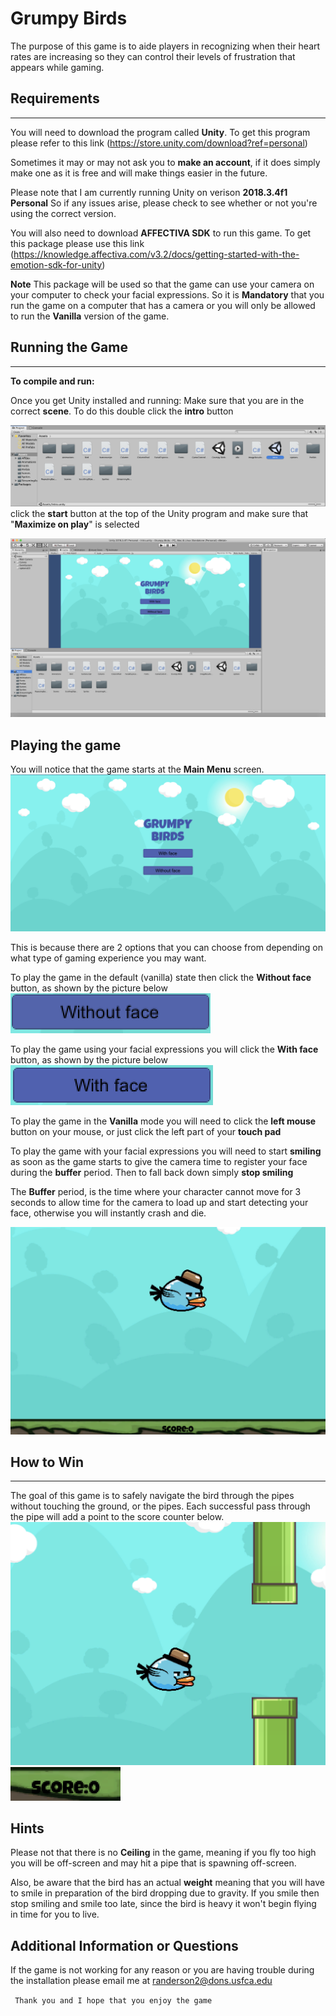# Grumpy Birds

The purpose of this game is to aide players in recognizing when their heart rates are increasing so they can control their levels of frustration that appears while gaming.



## Requirements
------------------------------------------

You will need to download the program called **Unity**. To get this program please refer to this link
(https://store.unity.com/download?ref=personal) 

Sometimes it may or may not ask you to **make an account**, if it does simply make one as it is free and will make things easier in the future.

Please note that I am currently running Unity on verison **2018.3.4f1 Personal** So if any issues arise, please check to see whether or not you're using the correct version.

You will also need to download **AFFECTIVA SDK** to run this game. To get this package please use this link (https://knowledge.affectiva.com/v3.2/docs/getting-started-with-the-emotion-sdk-for-unity)

**Note** This package will be used so that the game can use your camera on your computer to check your facial expressions. So it is **Mandatory** that you run the game on a computer that has a camera or you will only be allowed to run the **Vanilla** version of the game.


 ## Running the Game
 ------------------------------------------
 
 __To compile and run:__

Once you get Unity installed and running:
Make sure that you are in the correct **scene**. To do this double click the **intro** button

![The correct scene to click is highlighted blue](https://github.com/Driequz/Grumpy-Birds/blob/master/correct_scene.png)
click the **start** button at the top of the Unity program and make sure that "**Maximize on play**" is selected

![The starting screen](https://github.com/Driequz/Grumpy-Birds/blob/master/Grump%20Birds%20starting%20screen.png)

## Playing the game

You will notice that the game starts at the **Main Menu** screen. 
![Main Menu](https://github.com/Driequz/Grumpy-Birds/blob/master/Main-menu.png)

This is because there are 2 options that you can choose from depending on what type of gaming experience you may want.

To play the game in the default (vanilla) state then click the **Without face** button, as shown by the picture below
![Without face](https://github.com/Driequz/Grumpy-Birds/blob/master/without_face.png)

To play the game using your facial expressions you will click the **With face** button, as shown by the picture below
![With face](https://github.com/Driequz/Grumpy-Birds/blob/master/with%20face.png)

To play the game in the **Vanilla** mode you will need to click the **left mouse** button on your mouse, or just click the left part of your **touch pad**

To play the game with your facial expressions you will need to start **smiling** as soon as the game starts to give the camera time to register your face during the **buffer** period. Then to fall back down simply **stop smiling**

The **Buffer** period, is the time where your character cannot move for 3 seconds to allow time for the camera to load up and start detecting your face, otherwise you will instantly crash and die.

![Buffer period](https://github.com/Driequz/Grumpy-Birds/blob/master/buffer-period.png)


## How to Win
 ------------------------------------------
 
The goal of this game is to safely navigate the bird through the pipes without touching the ground, or the pipes. Each successful pass through the pipe will add a point to the score counter below.
![Winning](https://github.com/Driequz/Grumpy-Birds/blob/master/actual-gameplay.png)
![Score](https://github.com/Driequz/Grumpy-Birds/blob/master/score.png)
## Hints

Please not that there is no **Ceiling** in the game, meaning if you fly too high you will be off-screen and may hit a pipe that is spawning off-screen.

Also, be aware that the bird has an actual **weight** meaning that you will have to smile in preparation of the bird dropping due to gravity. If you smile then stop smiling and smile too late, since the bird is heavy it won't begin flying in time for you to live.

## Additional Information or Questions

If the game is not working for any reason or you are having trouble during the installation please email me at
randerson2@dons.usfca.edu

`` Thank you and I hope that you enjoy the game``
